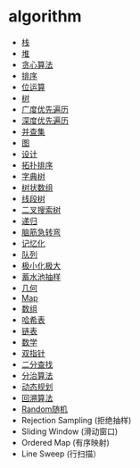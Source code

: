 # algorithm

- [栈](https://github.com/elastic-work/algorithm/tree/master/%E6%A0%88)
- [堆](https://github.com/elastic-work/algorithm/tree/master/%E5%A0%86)
- [贪心算法](https://github.com/elastic-work/algorithm/tree/master/%E8%B4%AA%E5%BF%83%E7%AE%97%E6%B3%95)
- [排序](https://github.com/elastic-work/algorithm/tree/master/%E6%8E%92%E5%BA%8F)
- [位运算](https://github.com/elastic-work/algorithm/tree/master/%E4%BD%8D%E8%BF%90%E7%AE%97)
- [树](https://github.com/elastic-work/algorithm/tree/master/%E6%A0%91)
- [广度优先遍历](https://github.com/elastic-work/algorithm/tree/master/%E5%B9%BF%E5%BA%A6%E4%BC%98%E5%85%88%E9%81%8D%E5%8E%86)
- [深度优先遍历](https://github.com/elastic-work/algorithm/tree/master/%E6%B7%B1%E5%BA%A6%E4%BC%98%E5%85%88%E9%81%8D%E5%8E%86)
- [并查集](https://github.com/elastic-work/algorithm/tree/master/%E5%B9%B6%E6%9F%A5%E9%9B%86)
- [图](https://github.com/elastic-work/algorithm/tree/master/%E5%9B%BE)
- [设计](https://github.com/elastic-work/algorithm/tree/master/%E8%AE%BE%E8%AE%A1)
- [拓扑排序](https://github.com/elastic-work/algorithm/tree/master/%E6%8B%93%E6%89%91%E6%8E%92%E5%BA%8F)
- [字典树](https://github.com/elastic-work/algorithm/tree/master/%E5%AD%97%E5%85%B8%E6%A0%91)
- [树状数组](https://github.com/elastic-work/algorithm/tree/master/%E6%A0%91%E7%8A%B6%E6%95%B0%E7%BB%84)
- [线段树](https://github.com/elastic-work/algorithm/tree/master/%E7%BA%BF%E6%AE%B5%E6%A0%91)
- [二叉搜索树](https://github.com/elastic-work/algorithm/tree/master/%E4%BA%8C%E5%8F%89%E6%90%9C%E7%B4%A2%E6%A0%91)
- [递归](https://github.com/elastic-work/algorithm/tree/master/%E9%80%92%E5%BD%92)
- [脑筋急转弯](https://github.com/elastic-work/algorithm/tree/master/%E8%84%91%E7%AD%8B%E6%80%A5%E8%BD%AC%E5%BC%AF)
- [记忆化](https://github.com/elastic-work/algorithm/tree/master/%E8%AE%B0%E5%BF%86%E5%8C%96)
- [队列](https://github.com/elastic-work/algorithm/tree/master/%E9%98%9F%E5%88%97)
- [极小化极大](https://github.com/elastic-work/algorithm/tree/master/%E6%9E%81%E5%B0%8F%E5%8C%96%E6%9E%81%E5%A4%A7)
- [蓄水池抽样](https://github.com/elastic-work/algorithm/tree/master/%E8%93%84%E6%B0%B4%E6%B1%A0%E6%8A%BD%E6%A0%B7)
- [几何](https://github.com/elastic-work/algorithm/tree/master/%E5%87%A0%E4%BD%95)
-  [Map](https://github.com/elastic-work/algorithm/tree/master/Map)
- [数组](https://github.com/elastic-work/algorithm/tree/master/%E6%95%B0%E7%BB%84)
- [哈希表](https://github.com/elastic-work/algorithm/tree/master/%E5%93%88%E5%B8%8C%E8%A1%A8)
- [链表](https://github.com/elastic-work/algorithm/tree/master/%E9%93%BE%E8%A1%A8)
- [数学](https://github.com/elastic-work/algorithm/tree/master/%E6%95%B0%E5%AD%A6)
- [双指针](https://github.com/elastic-work/algorithm/tree/master/%E5%8F%8C%E6%8C%87%E9%92%88)
- [二分查找](https://github.com/elastic-work/algorithm/tree/master/%E4%BA%8C%E5%88%86%E6%9F%A5%E6%89%BE)
- [分治算法](https://github.com/elastic-work/algorithm/tree/master/%E5%88%86%E6%B2%BB%E7%AE%97%E6%B3%95)
- [动态规划](https://github.com/elastic-work/algorithm/tree/master/%E5%8A%A8%E6%80%81%E8%A7%84%E5%88%92)
- [回溯算法](https://github.com/elastic-work/algorithm/tree/master/%E5%9B%9E%E6%BA%AF%E7%AE%97%E6%B3%95)
- [Random随机](https://github.com/elastic-work/algorithm/tree/master/Random%E9%9A%8F%E6%9C%BA)
- Rejection Sampling (拒绝抽样)
-  Sliding Window (滑动窗口)
- Ordered Map (有序映射)
- Line Sweep (行扫描）

